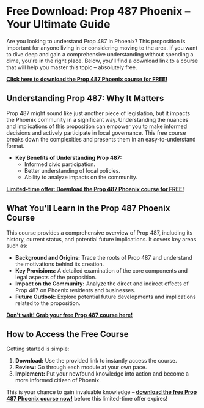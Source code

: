 # Free Download: Prop 487 Phoenix – Your Ultimate Guide

Are you looking to understand Prop 487 in Phoenix? This proposition is important for anyone living in or considering moving to the area. If you want to dive deep and gain a comprehensive understanding without spending a dime, you're in the right place. Below, you'll find a download link to a course that will help you master this topic – absolutely free.

[**Click here to download the Prop 487 Phoenix course for FREE!**](https://udemywork.com/prop-487-phoenix)

## Understanding Prop 487: Why It Matters

Prop 487 might sound like just another piece of legislation, but it impacts the Phoenix community in a significant way. Understanding the nuances and implications of this proposition can empower you to make informed decisions and actively participate in local governance. This free course breaks down the complexities and presents them in an easy-to-understand format.

*   **Key Benefits of Understanding Prop 487:**
    *   Informed civic participation.
    *   Better understanding of local policies.
    *   Ability to analyze impacts on the community.

[**Limited-time offer: Download the Prop 487 Phoenix course for FREE!**](https://udemywork.com/prop-487-phoenix)

## What You'll Learn in the Prop 487 Phoenix Course

This course provides a comprehensive overview of Prop 487, including its history, current status, and potential future implications. It covers key areas such as:

*   **Background and Origins:** Trace the roots of Prop 487 and understand the motivations behind its creation.
*   **Key Provisions:** A detailed examination of the core components and legal aspects of the proposition.
*   **Impact on the Community:** Analyze the direct and indirect effects of Prop 487 on Phoenix residents and businesses.
*   **Future Outlook:** Explore potential future developments and implications related to the proposition.

[**Don't wait! Grab your free Prop 487 course here!**](https://udemywork.com/prop-487-phoenix)

## How to Access the Free Course

Getting started is simple:

1.  **Download:** Use the provided link to instantly access the course.
2.  **Review:** Go through each module at your own pace.
3.  **Implement:** Put your newfound knowledge into action and become a more informed citizen of Phoenix.

This is your chance to gain invaluable knowledge – **[download the free Prop 487 Phoenix course now!](https://udemywork.com/prop-487-phoenix)** before this limited-time offer expires!
